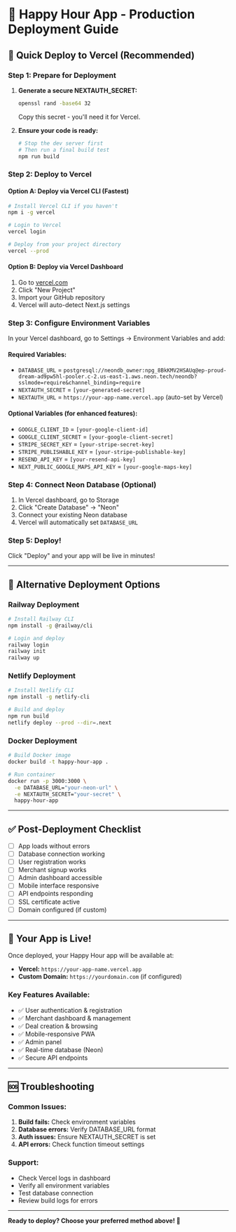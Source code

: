 # 🚀 Happy Hour App - Production Deployment Guide

## 🎯 **Quick Deploy to Vercel (Recommended)**

### **Step 1: Prepare for Deployment**

1. **Generate a secure NEXTAUTH_SECRET:**
   ```bash
   openssl rand -base64 32
   ```
   Copy this secret - you'll need it for Vercel.

2. **Ensure your code is ready:**
   ```bash
   # Stop the dev server first
   # Then run a final build test
   npm run build
   ```

### **Step 2: Deploy to Vercel**

#### **Option A: Deploy via Vercel CLI (Fastest)**
```bash
# Install Vercel CLI if you haven't
npm i -g vercel

# Login to Vercel
vercel login

# Deploy from your project directory
vercel --prod
```

#### **Option B: Deploy via Vercel Dashboard**
1. Go to [vercel.com](https://vercel.com)
2. Click "New Project"
3. Import your GitHub repository
4. Vercel will auto-detect Next.js settings

### **Step 3: Configure Environment Variables**

In your Vercel dashboard, go to Settings → Environment Variables and add:

#### **Required Variables:**
- `DATABASE_URL` = `postgresql://neondb_owner:npg_8BkKMV2HSAUq@ep-proud-dream-ad9pw5hl-pooler.c-2.us-east-1.aws.neon.tech/neondb?sslmode=require&channel_binding=require`
- `NEXTAUTH_SECRET` = `[your-generated-secret]`
- `NEXTAUTH_URL` = `https://your-app-name.vercel.app` (auto-set by Vercel)

#### **Optional Variables (for enhanced features):**
- `GOOGLE_CLIENT_ID` = `[your-google-client-id]`
- `GOOGLE_CLIENT_SECRET` = `[your-google-client-secret]`
- `STRIPE_SECRET_KEY` = `[your-stripe-secret-key]`
- `STRIPE_PUBLISHABLE_KEY` = `[your-stripe-publishable-key]`
- `RESEND_API_KEY` = `[your-resend-api-key]`
- `NEXT_PUBLIC_GOOGLE_MAPS_API_KEY` = `[your-google-maps-key]`

### **Step 4: Connect Neon Database (Optional)**

1. In Vercel dashboard, go to Storage
2. Click "Create Database" → "Neon"
3. Connect your existing Neon database
4. Vercel will automatically set `DATABASE_URL`

### **Step 5: Deploy!**

Click "Deploy" and your app will be live in minutes!

---

## 🔧 **Alternative Deployment Options**

### **Railway Deployment**
```bash
# Install Railway CLI
npm install -g @railway/cli

# Login and deploy
railway login
railway init
railway up
```

### **Netlify Deployment**
```bash
# Install Netlify CLI
npm install -g netlify-cli

# Build and deploy
npm run build
netlify deploy --prod --dir=.next
```

### **Docker Deployment**
```bash
# Build Docker image
docker build -t happy-hour-app .

# Run container
docker run -p 3000:3000 \
  -e DATABASE_URL="your-neon-url" \
  -e NEXTAUTH_SECRET="your-secret" \
  happy-hour-app
```

---

## ✅ **Post-Deployment Checklist**

- [ ] App loads without errors
- [ ] Database connection working
- [ ] User registration works
- [ ] Merchant signup works
- [ ] Admin dashboard accessible
- [ ] Mobile interface responsive
- [ ] API endpoints responding
- [ ] SSL certificate active
- [ ] Domain configured (if custom)

---

## 🎉 **Your App is Live!**

Once deployed, your Happy Hour app will be available at:
- **Vercel:** `https://your-app-name.vercel.app`
- **Custom Domain:** `https://yourdomain.com` (if configured)

### **Key Features Available:**
- ✅ User authentication & registration
- ✅ Merchant dashboard & management
- ✅ Deal creation & browsing
- ✅ Mobile-responsive PWA
- ✅ Admin panel
- ✅ Real-time database (Neon)
- ✅ Secure API endpoints

---

## 🆘 **Troubleshooting**

### **Common Issues:**
1. **Build fails:** Check environment variables
2. **Database errors:** Verify DATABASE_URL format
3. **Auth issues:** Ensure NEXTAUTH_SECRET is set
4. **API errors:** Check function timeout settings

### **Support:**
- Check Vercel logs in dashboard
- Verify all environment variables
- Test database connection
- Review build logs for errors

---

**Ready to deploy? Choose your preferred method above! 🚀**
